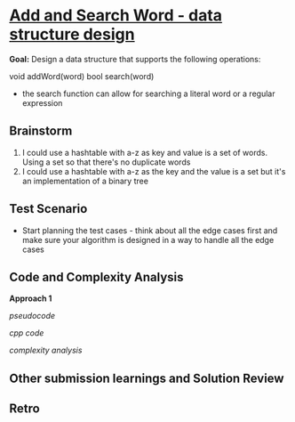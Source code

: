# [Add and Search Word - data structure design](https://leetcode.com/problems/add-and-search-word-data-structure-design/)

**Goal:** 
Design a data structure that supports the following operations:

void addWord(word)
bool search(word)

- the search function can allow for searching a literal word or a regular expression

## Brainstorm
1. I could use a hashtable with a-z as key and value is a set of words. Using a set so that there's no duplicate words
2. I could use a hashtable with a-z as the key and the value is a set but it's an implementation of a binary tree

## Test Scenario

- Start planning the test cases - think about all the edge cases first and make sure your algorithm is designed in a way to handle all the edge cases

## Code and Complexity Analysis

**Approach 1**

_pseudocode_



_cpp code_



_complexity analysis_

## Other submission learnings and Solution Review

## Retro
